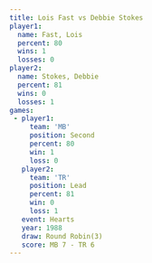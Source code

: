 ```yaml
---
title: Lois Fast vs Debbie Stokes
player1:              
  name: Fast, Lois    
  percent: 80         
  wins: 1             
  losses: 0           
player2:              
  name: Stokes, Debbie
  percent: 81         
  wins: 0             
  losses: 1           
games:
 - player1:          
     team: 'MB'      
     position: Second
     percent: 80     
     win: 1          
     loss: 0         
   player2:        
     team: 'TR'    
     position: Lead
     percent: 81   
     win: 0        
     loss: 1       
   event: Hearts       
   year: 1988          
   draw: Round Robin(3)
   score: MB 7 - TR 6  
---
```


